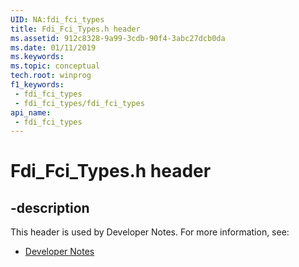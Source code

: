 ```yaml
---
UID: NA:fdi_fci_types
title: Fdi_Fci_Types.h header
ms.assetid: 912c8328-9a99-3cdb-90f4-3abc27dcb0da
ms.date: 01/11/2019
ms.keywords: 
ms.topic: conceptual
tech.root: winprog
f1_keywords:
 - fdi_fci_types
 - fdi_fci_types/fdi_fci_types
api_name:
 - fdi_fci_types
---
```


# Fdi_Fci_Types.h header


## -description

This header is used by Developer Notes. For more information, see:

- [Developer Notes](../_winprog/index.md)

